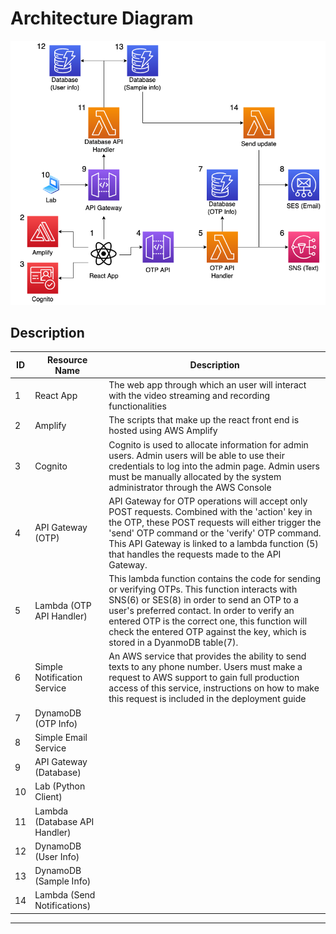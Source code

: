 # Architecture Diagram
![alt text](images/architecture.png)
## Description 
| ID | Resource Name                 | Description |
| -- | ----------------------------- | ----------- | 
| 1  | React App               | The web app through which an user will interact with the video streaming and recording functionalities
| 2  | Amplify                       | The scripts that make up the react front end is hosted using AWS Amplify
| 3  | Cognito                       | Cognito is used to allocate information for admin users. Admin users will be able to use their credentials to log into the admin page. Admin users must be manually allocated by the system administrator through the AWS Console
| 4  | API Gateway (OTP)             | API Gateway for OTP operations will accept only POST requests. Combined with the 'action' key in the OTP, these POST requests will either trigger the 'send' OTP command or the 'verify' OTP command. This API Gateway is linked to a lambda function (5) that handles the requests made to the API Gateway.
| 5  | Lambda (OTP API Handler)      | This lambda function contains the code for sending or verifying OTPs. This function interacts with SNS(6) or SES(8) in order to send an OTP to a user's preferred contact. In order to verify an entered OTP is the correct one, this function will check the entered OTP against the key, which is stored in a DyanmoDB table(7).
| 6  | Simple Notification Service   | An AWS service that provides the ability to send texts to any phone number. Users must make a request to AWS support to gain full production access of this service, instructions on how to make this request is included in the deployment guide
| 7  | DynamoDB (OTP Info)           | 
| 8  | Simple Email Service          | 
| 9  | API Gateway (Database)        |  
| 10 | Lab (Python Client)           | 
| 11 | Lambda (Database API Handler) | 
| 12 | DynamoDB (User Info)          | 
| 13 | DynamoDB (Sample Info)        | 
| 14 | Lambda (Send Notifications)   | 
---